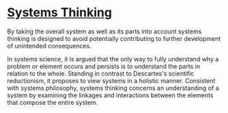 # [Systems Thinking](https://www.wikiwand.com/en/Systems_thinking)

By taking the overall system as well as its parts into account systems thinking is designed to avoid potentially contributing to further development of unintended consequences.

In systems science, it is argued that the only way to fully understand why a problem or element occurs and persists is to understand the parts in relation to the whole. Standing in contrast to Descartes's scientific reductionism, it proposes to view systems in a holistic manner. Consistent with systems philosophy, systems thinking concerns an understanding of a system by examining the linkages and interactions between the elements that compose the entire system.



